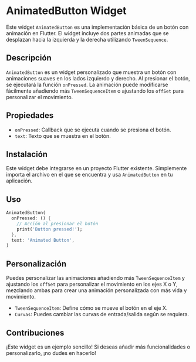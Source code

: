 # AnimatedButton Widget

Este widget `AnimatedButton` es una implementación básica de un botón con animación en Flutter. El widget incluye dos partes animadas que se desplazan hacia la izquierda y la derecha utilizando `TweenSequence`.

## Descripción

`AnimatedButton` es un widget personalizado que muestra un botón con animaciones suaves en los lados izquierdo y derecho. Al presionar el botón, se ejecutará la función `onPressed`. La animación puede modificarse fácilmente añadiendo más `TweenSequenceItem` o ajustando los `offSet` para personalizar el movimiento.

## Propiedades

- `onPressed`: Callback que se ejecuta cuando se presiona el botón.
- `text`: Texto que se muestra en el botón.

## Instalación

Este widget debe integrarse en un proyecto Flutter existente. Simplemente importa el archivo en el que se encuentra y usa `AnimatedButton` en tu aplicación.

## Uso

```dart
AnimatedButton(
  onPressed: () {
    // Acción al presionar el botón
    print('Button pressed!');
  },
  text: 'Animated Button',
)
```
## Personalización
Puedes personalizar las animaciones añadiendo más `TweenSequenceItem` y ajustando los `offSet` para personalizar el movimiento en los ejes X o Y, mezclando ambas para crear una animación personalizada con más vida y movimiento.

- `TweenSequenceItem`: Define cómo se mueve el botón en el eje X.
- `Curvas`: Puedes cambiar las curvas de entrada/salida según se requiera.
## Contribuciones
¡Este widget es un ejemplo sencillo! Si deseas añadir más funcionalidades o personalizarlo, ¡no dudes en hacerlo!
